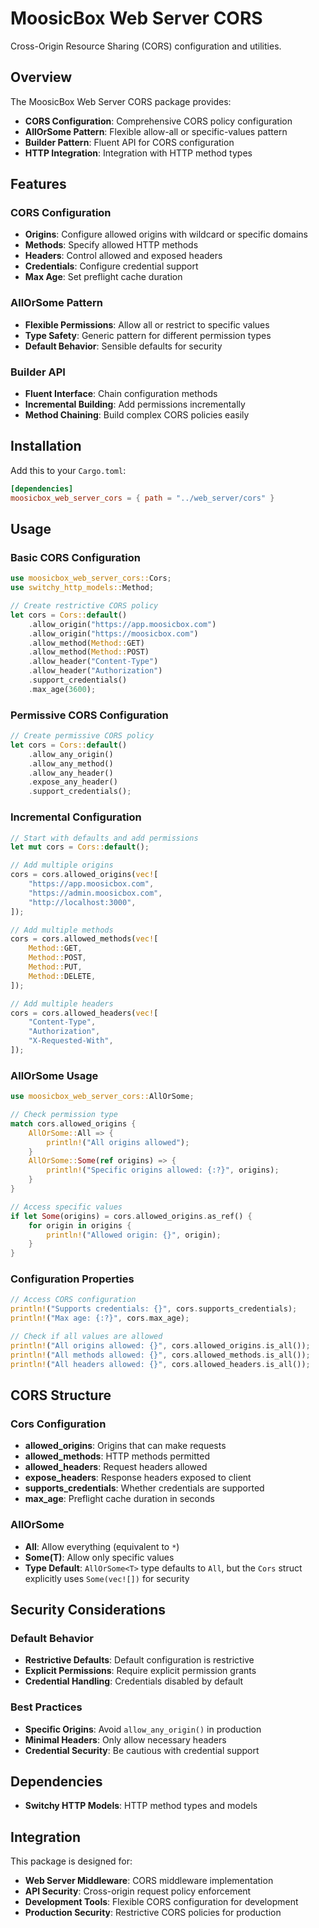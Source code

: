 # MoosicBox Web Server CORS

Cross-Origin Resource Sharing (CORS) configuration and utilities.

## Overview

The MoosicBox Web Server CORS package provides:

- **CORS Configuration**: Comprehensive CORS policy configuration
- **AllOrSome Pattern**: Flexible allow-all or specific-values pattern
- **Builder Pattern**: Fluent API for CORS configuration
- **HTTP Integration**: Integration with HTTP method types

## Features

### CORS Configuration
- **Origins**: Configure allowed origins with wildcard or specific domains
- **Methods**: Specify allowed HTTP methods
- **Headers**: Control allowed and exposed headers
- **Credentials**: Configure credential support
- **Max Age**: Set preflight cache duration

### AllOrSome Pattern
- **Flexible Permissions**: Allow all or restrict to specific values
- **Type Safety**: Generic pattern for different permission types
- **Default Behavior**: Sensible defaults for security

### Builder API
- **Fluent Interface**: Chain configuration methods
- **Incremental Building**: Add permissions incrementally
- **Method Chaining**: Build complex CORS policies easily

## Installation

Add this to your `Cargo.toml`:

```toml
[dependencies]
moosicbox_web_server_cors = { path = "../web_server/cors" }
```

## Usage

### Basic CORS Configuration

```rust
use moosicbox_web_server_cors::Cors;
use switchy_http_models::Method;

// Create restrictive CORS policy
let cors = Cors::default()
    .allow_origin("https://app.moosicbox.com")
    .allow_origin("https://moosicbox.com")
    .allow_method(Method::GET)
    .allow_method(Method::POST)
    .allow_header("Content-Type")
    .allow_header("Authorization")
    .support_credentials()
    .max_age(3600);
```

### Permissive CORS Configuration

```rust
// Create permissive CORS policy
let cors = Cors::default()
    .allow_any_origin()
    .allow_any_method()
    .allow_any_header()
    .expose_any_header()
    .support_credentials();
```

### Incremental Configuration

```rust
// Start with defaults and add permissions
let mut cors = Cors::default();

// Add multiple origins
cors = cors.allowed_origins(vec![
    "https://app.moosicbox.com",
    "https://admin.moosicbox.com",
    "http://localhost:3000",
]);

// Add multiple methods
cors = cors.allowed_methods(vec![
    Method::GET,
    Method::POST,
    Method::PUT,
    Method::DELETE,
]);

// Add multiple headers
cors = cors.allowed_headers(vec![
    "Content-Type",
    "Authorization",
    "X-Requested-With",
]);
```

### AllOrSome Usage

```rust
use moosicbox_web_server_cors::AllOrSome;

// Check permission type
match cors.allowed_origins {
    AllOrSome::All => {
        println!("All origins allowed");
    }
    AllOrSome::Some(ref origins) => {
        println!("Specific origins allowed: {:?}", origins);
    }
}

// Access specific values
if let Some(origins) = cors.allowed_origins.as_ref() {
    for origin in origins {
        println!("Allowed origin: {}", origin);
    }
}
```

### Configuration Properties

```rust
// Access CORS configuration
println!("Supports credentials: {}", cors.supports_credentials);
println!("Max age: {:?}", cors.max_age);

// Check if all values are allowed
println!("All origins allowed: {}", cors.allowed_origins.is_all());
println!("All methods allowed: {}", cors.allowed_methods.is_all());
println!("All headers allowed: {}", cors.allowed_headers.is_all());
```

## CORS Structure

### Cors Configuration
- **allowed_origins**: Origins that can make requests
- **allowed_methods**: HTTP methods permitted
- **allowed_headers**: Request headers allowed
- **expose_headers**: Response headers exposed to client
- **supports_credentials**: Whether credentials are supported
- **max_age**: Preflight cache duration in seconds

### AllOrSome<T>
- **All**: Allow everything (equivalent to `*`)
- **Some(T)**: Allow only specific values
- **Type Default**: `AllOrSome<T>` type defaults to `All`, but the `Cors` struct explicitly uses `Some(vec![])` for security

## Security Considerations

### Default Behavior
- **Restrictive Defaults**: Default configuration is restrictive
- **Explicit Permissions**: Require explicit permission grants
- **Credential Handling**: Credentials disabled by default

### Best Practices
- **Specific Origins**: Avoid `allow_any_origin()` in production
- **Minimal Headers**: Only allow necessary headers
- **Credential Security**: Be cautious with credential support

## Dependencies

- **Switchy HTTP Models**: HTTP method types and models

## Integration

This package is designed for:
- **Web Server Middleware**: CORS middleware implementation
- **API Security**: Cross-origin request policy enforcement
- **Development Tools**: Flexible CORS configuration for development
- **Production Security**: Restrictive CORS policies for production
